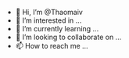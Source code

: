 - 👋 Hi, I’m @Thaomaiv
- 👀 I’m interested in ...
- 🌱 I’m currently learning ...
- 💞️ I’m looking to collaborate on ...
- 📫 How to reach me ...

<!---
Thaomaiv/Thaomaiv is a ✨ special ✨ repository because its `README.md` (this file) appears on your GitHub profile.
You can click the Preview link to take a look at your changes.
--->
